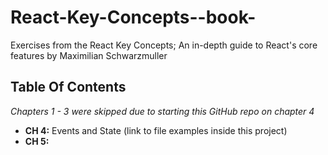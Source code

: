 # React-Key-Concepts--book-
Exercises from the React Key Concepts; An in-depth guide to React's core features by Maximilian Schwarzmuller

## Table Of Contents
*Chapters 1 - 3 were skipped due to starting this GitHub repo on chapter 4*
- **CH 4:** Events and State (link to file examples inside this project)
- **CH 5:** 
